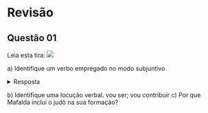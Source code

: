 # Revisão


## Questão 01
Leia esta tira:
![](https://deixeseacreditar.wordpress.com/wp-content/uploads/2015/10/mafalda2.jpg)


a) Identifique um verbo empregado no modo subjuntivo. 


<details>

<summary>Resposta</summary>
quando eu *crescer*

</details>

b) Identifique uma locução verbal. 
 vou ser; vou contribuir c) Por que Mafalda inclui o judô na sua formação?




